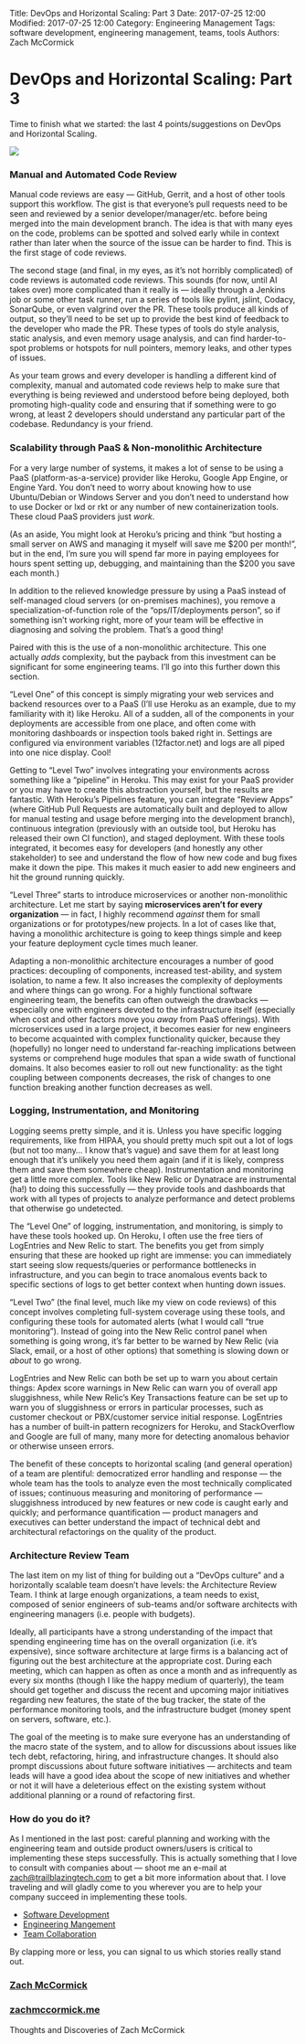 Title: DevOps and Horizontal Scaling: Part 3
Date: 2017-07-25 12:00
Modified: 2017-07-25 12:00
Category: Engineering Management
Tags: software development, engineering management, teams, tools
Authors: Zach McCormick

# DevOps and Horizontal Scaling: Part 3

Time to finish what we started: the last 4 points/suggestions on DevOps and
Horizontal Scaling.

![](https://cdn-images-1.medium.com/max/1600/1*xQMsJbprH37LQzWe37rEhQ.jpeg)

### Manual and Automated Code Review

Manual code reviews are easy — GitHub, Gerrit, and a host of other tools support
this workflow. The gist is that everyone’s pull requests need to be seen and
reviewed by a senior developer/manager/etc. before being merged into the main
development branch. The idea is that with many eyes on the code, problems can be
spotted and solved early while in context rather than later when the source of
the issue can be harder to find. This is the first stage of code reviews.

The second stage (and final, in my eyes, as it’s not horribly complicated) of
code reviews is automated code reviews. This sounds (for now, until AI takes
over) more complicated than it really is — ideally through a Jenkins job or some
other task runner, run a series of tools like pylint, jslint, Codacy, SonarQube,
or even valgrind over the PR. These tools produce all kinds of output, so
they’ll need to be set up to provide the best kind of feedback to the developer
who made the PR. These types of tools do style analysis, static analysis, and
even memory usage analysis, and can find harder-to-spot problems or hotspots for
null pointers, memory leaks, and other types of issues.

As your team grows and every developer is handling a different kind of
complexity, manual and automated code reviews help to make sure that everything
is being reviewed and understood before being deployed, both promoting
high-quality code and ensuring that if something were to go wrong, at least 2
developers should understand any particular part of the codebase. Redundancy is
your friend.

### Scalability through PaaS & Non-monolithic Architecture

For a very large number of systems, it makes a lot of sense to be using a PaaS
(platform-as-a-service) provider like Heroku, Google App Engine, or Engine Yard.
You don’t need to worry about knowing how to use Ubuntu/Debian or Windows Server
and you don’t need to understand how to use Docker or lxd or rkt or any number
of new containerization tools. These cloud PaaS providers just *work*.

(As an aside, You might look at Heroku’s pricing and think “but hosting a small
server on AWS and managing it myself will save me $200 per month!”, but in the
end, I’m sure you will spend far more in paying employees for hours spent
setting up, debugging, and maintaining than the $200 you save each month.)

In addition to the relieved knowledge pressure by using a PaaS instead of
self-managed cloud servers (or on-premises machines), you remove a
specialization-of-function role of the “ops/IT/deployments person”, so if
something isn’t working right, more of your team will be effective in diagnosing
and solving the problem. That’s a good thing!

Paired with this is the use of a non-monolithic architecture. This one actually
*adds* complexity, but the payback from this investment can be significant for
some engineering teams. I’ll go into this further down this section.

“Level One” of this concept is simply migrating your web services and backend
resources over to a PaaS (I’ll use Heroku as an example, due to my familiarity
with it) like Heroku. All of a sudden, all of the components in your deployments
are accessible from one place, and often come with monitoring dashboards or
inspection tools baked right in. Settings are configured via environment
variables (12factor.net) and logs are all piped into one nice display. Cool!

Getting to “Level Two” involves integrating your environments across something
like a “pipeline” in Heroku. This may exist for your PaaS provider or you may
have to create this abstraction yourself, but the results are fantastic. With
Heroku’s Pipelines feature, you can integrate “Review Apps” (where GitHub Pull
Requests are automatically built and deployed to allow for manual testing and
usage before merging into the development branch), continuous integration
(previously with an outside tool, but Heroku has released their own CI
function), and staged deployment. With these tools integrated, it becomes easy
for developers (and honestly any other stakeholder) to see and understand the
flow of how new code and bug fixes make it down the pipe. This makes it much
easier to add new engineers and hit the ground running quickly.

“Level Three” starts to introduce microservices or another non-monolithic
architecture. Let me start by saying **microservices aren’t for every
organization** — in fact, I highly recommend *against* them for small
organizations or for prototypes/new projects. In a lot of cases like that,
having a monolithic architecture is going to keep things simple and keep your
feature deployment cycle times much leaner.

Adapting a non-monolithic architecture encourages a number of good practices:
decoupling of components, increased test-ability, and system isolation, to name
a few. It also increases the complexity of deployments and where things can go
wrong. For a highly functional software engineering team, the benefits can often
outweigh the drawbacks — especially one with engineers devoted to the
infrastructure itself (especially when cost and other factors move you *away*
from PaaS offerings). With microservices used in a large project, it becomes
easier for new engineers to become acquainted with complex functionality
quicker, because they (hopefully) no longer need to understand far-reaching
implications between systems or comprehend huge modules that span a wide swath
of functional domains. It also becomes easier to roll out new functionality: as
the tight coupling between components decreases, the risk of changes to one
function breaking another function decreases as well.

### Logging, Instrumentation, and Monitoring

Logging seems pretty simple, and it is. Unless you have specific logging
requirements, like from HIPAA, you should pretty much spit out a lot of logs
(but not too many… I know that’s vague) and save them for at least long enough
that it’s unlikely you need them again (and if it is likely, compress them and
save them somewhere cheap). Instrumentation and monitoring get a little more
complex. Tools like New Relic or Dynatrace are instrumental (ha!) to doing this
successfully — they provide tools and dashboards that work with all types of
projects to analyze performance and detect problems that otherwise go
undetected.

The “Level One” of logging, instrumentation, and monitoring, is simply to have
these tools hooked up. On Heroku, I often use the free tiers of LogEntries and
New Relic to start. The benefits you get from simply ensuring that these are
hooked up right are immense: you can immediately start seeing slow
requests/queries or performance bottlenecks in infrastructure, and you can begin
to trace anomalous events back to specific sections of logs to get better
context when hunting down issues.

“Level Two” (the final level, much like my view on code reviews) of this concept
involves completing full-system coverage using these tools, and configuring
these tools for automated alerts (what I would call “true monitoring”). Instead
of going into the New Relic control panel when something is going wrong, it’s
far better to be warned by New Relic (via Slack, email, or a host of other
options) that something is slowing down or *about* to go wrong.

LogEntries and New Relic can both be set up to warn you about certain things:
Apdex score warnings in New Relic can warn you of overall app sluggishness,
while New Relic’s Key Transactions feature can be set up to warn you of
sluggishness or errors in particular processes, such as customer checkout or
PBX/customer service initial response. LogEntries has a number of built-in
pattern recognizers for Heroku, and StackOverflow and Google are full of many,
many more for detecting anomalous behavior or otherwise unseen errors.

The benefit of these concepts to horizontal scaling (and general operation) of a
team are plentiful: democratized error handling and response — the whole team
has the tools to analyze even the most technically complicated of issues;
continuous measuring and monitoring of performance —sluggishness introduced by
new features or new code is caught early and quickly; and performance
quantification — product managers and executives can better understand the
impact of technical debt and architectural refactorings on the quality of the
product.

### Architecture Review Team

The last item on my list of thing for building out a “DevOps culture” and a
horizontally scalable team doesn’t have levels: the Architecture Review Team. I
think at large enough organizations, a team needs to exist, composed of senior
engineers of sub-teams and/or software architects with engineering managers
(i.e. people with budgets).

Ideally, all participants have a strong understanding of the impact that
spending engineering time has on the overall organization (i.e. it’s expensive),
since software architecture at large firms is a balancing act of figuring out
the best architecture at the appropriate cost. During each meeting, which can
happen as often as once a month and as infrequently as every six months (though
I like the happy medium of quarterly), the team should get together and discuss
the recent and upcoming major initiatives regarding new features, the state of
the bug tracker, the state of the performance monitoring tools, and the
infrastructure budget (money spent on servers, software, etc.).

The goal of the meeting is to make sure everyone has an understanding of the
macro state of the system, and to allow for discussions about issues like tech
debt, refactoring, hiring, and infrastructure changes. It should also prompt
discussions about future software initiatives — architects and team leads will
have a good idea about the scope of new initiatives and whether or not it will
have a deleterious effect on the existing system without additional planning or
a round of refactoring first.

### How do you do it?

As I mentioned in the last post: careful planning and working with the
engineering team and outside product owners/users is critical to implementing
these steps successfully. This is actually something that I love to consult with
companies about — shoot me an e-mail at
[zach@trailblazingtech.com](mailto:zach@trailblazingtech.com) to get a bit more
information about that. I love traveling and will gladly come to you wherever
you are to help your company succeed in implementing these tools.

* [Software
Development](https://zachmccormick.me/tagged/software-development?source=post)
* [Engineering
Mangement](https://zachmccormick.me/tagged/engineering-mangement?source=post)
* [Team
Collaboration](https://zachmccormick.me/tagged/team-collaboration?source=post)

By clapping more or less, you can signal to us which stories really stand out.

### [Zach McCormick](https://zachmccormick.me/@zmccormick)

### [zachmccormick.me](https://zachmccormick.me/?source=footer_card)

Thoughts and Discoveries of Zach McCormick

